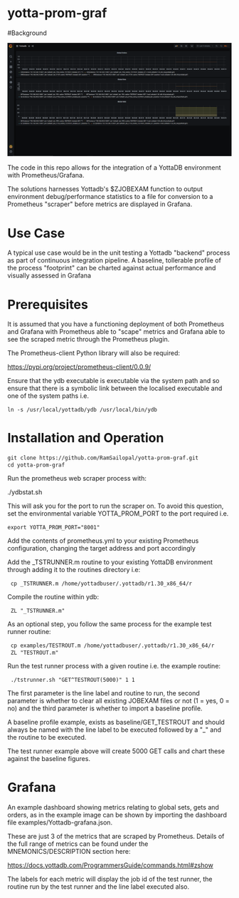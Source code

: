 # yotta-prom-graf


#Background


![Alt text](yottadb-graf.PNG?raw=true "YottaDB unit test runner Dashboard")

The code in this repo allows for the integration of a YottaDB environment with Prometheus/Grafana.

The solutions harnesses Yottadb's $ZJOBEXAM function to output environment debug/performance statistics to a file for conversion to a Prometheus "scraper" before metrics are displayed in Grafana.


# Use Case

A typical use case would be in the unit testing a Yottadb "backend" process as part of continuous integration pipeline. A baseline, tollerable profile of the process "footprint" can be charted against actual performance and visually assessed in Grafana 


# Prerequisites

It is assumed that you have a functioning deployment of both Prometheus and Grafana with Prometheus able to "scape" metrics and Grafana able to see the scraped metric through the Prometheus plugin.

The Prometheus-client Python library will also be required:

https://pypi.org/project/prometheus-client/0.0.9/

Ensure that the ydb executable is executable via the system path and so ensure that there is a symbolic link between the localised executable and one of the system paths i.e.

    ln -s /usr/local/yottadb/ydb /usr/local/bin/ydb


# Installation and Operation

    git clone https://github.com/RamSailopal/yotta-prom-graf.git
    cd yotta-prom-graf
    
Run the prometheus web scraper process with:
   
   ./ydbstat.sh 
   
This will ask you for the port to run the scraper on. To avoid this question, set the environmental variable YOTTA_PROM_PORT to the port required i.e.

    export YOTTA_PROM_PORT="8001"
    
Add the contents of prometheus.yml to your existing Prometheus configuration, changing the target address and port accordingly

Add the _TSTRUNNER.m routine to your existing YottaDB environment through adding it to the routines directory i.e:

     cp _TSTRUNNER.m /home/yottadbuser/.yottadb/r1.30_x86_64/r
     
Compile the routine within ydb:

     ZL "_TSTRUNNER.m"
     
As an optional step, you follow the same process for the example test runner routine:

     cp examples/TESTROUT.m /home/yottadbuser/.yottadb/r1.30_x86_64/r
     ZL "TESTROUT.m"
    
Run the test runner process with a given routine i.e. the example routine:

     ./tstrunner.sh "GET^TESTROUT(5000)" 1 1
     
The first parameter is the line label and routine to run, the second parameter is whether to clear all existing JOBEXAM files or not (1 = yes, 0 = no) and the third parameter is whether to import a baseline profile.

A baseline profile example, exists as baseline/GET_TESTROUT and should always be named with the line label to be executed followed by a "_" and the routine to be executed.

The test runner example above will create 5000 GET calls and chart these against the baseline figures.


# Grafana

An example dashboard showing metrics relating to global sets, gets and orders, as in the example image can be shown by importing the dashboard file examples/Yottadb-grafana.json.

These are just 3 of the metrics that are scraped by Prometheus. Details of the full range of metrics can be found under the MNEMONICS/DESCRIPTION section here:

https://docs.yottadb.com/ProgrammersGuide/commands.html#zshow

The labels for each metric will display the job id of the test runner, the routine run by the test runner and the line label executed also.

    

    
